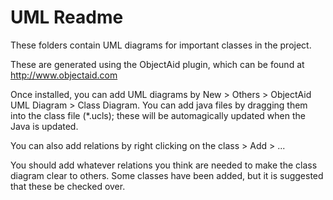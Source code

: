 UML Readme
=====

These folders contain UML diagrams for important classes in the project.

These are generated using the ObjectAid plugin, which can be found at http://www.objectaid.com

Once installed, you can add UML diagrams by New > Others > ObjectAid UML Diagram > Class Diagram. You can add java files by dragging them into the class file (*.ucls); these will be automagically
updated when the Java is updated.

You can also add relations by right clicking on the class > Add > ...

You should add whatever relations you think are needed to make the class diagram clear to others. Some classes have been added, but it is suggested that these be checked over.